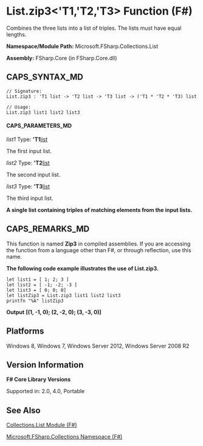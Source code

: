 # List.zip3<'T1,'T2,'T3> Function (F#)

Combines the three lists into a list of triples. The lists must have equal lengths.

**Namespace/Module Path:** Microsoft.FSharp.Collections.List

**Assembly:** FSharp.Core (in FSharp.Core.dll)


## CAPS_SYNTAX_MD

```
// Signature:
List.zip3 : 'T1 list -> 'T2 list -> 'T3 list -> ('T1 * 'T2 * 'T3) list

// Usage:
List.zip3 list1 list2 list3
```

#### CAPS_PARAMETERS_MD
*list1*
Type: **'T1**[list](http://msdn.microsoft.com/en-us/library/c627b668-477b-4409-91ed-06d7f1b3e4a7)


The first input list.


*list2*
Type: **'T2**[list](http://msdn.microsoft.com/en-us/library/c627b668-477b-4409-91ed-06d7f1b3e4a7)


The second input list.


*list3*
Type: **'T3**[list](http://msdn.microsoft.com/en-us/library/c627b668-477b-4409-91ed-06d7f1b3e4a7)


The third input list.



**A single list containing triples of matching elements from the input lists.**
## CAPS_REMARKS_MD
This function is named **Zip3** in compiled assemblies. If you are accessing the function from a language other than F#, or through reflection, use this name.

**The following code example illustrates the use of List.zip3.**
```
let list1 = [ 1; 2; 3 ]
let list2 = [ -1; -2; -3 ]
let list3 = [ 0; 0; 0]
let listZip3 = List.zip3 list1 list2 list3
printfn "%A" listZip3
```
**Output**
**[(1, -1, 0); (2, -2, 0); (3, -3, 0)]**
## Platforms
Windows 8, Windows 7, Windows Server 2012, Windows Server 2008 R2


## Version Information
**F# Core Library Versions**

Supported in: 2.0, 4.0, Portable




## See Also
[Collections.List Module &#40;F&#35;&#41;](Collections.List+Module+%28F%23%29.md)

[Microsoft.FSharp.Collections Namespace &#40;F&#35;&#41;](Microsoft.FSharp.Collections+Namespace+%28F%23%29.md)

